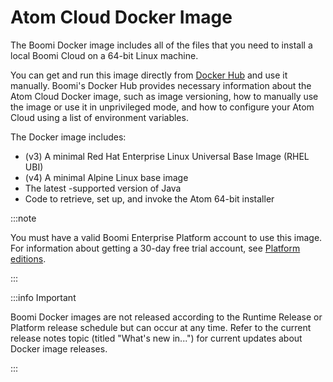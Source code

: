 # Atom Cloud Docker Image 

<head>
  <meta name="guidename" content="Integration"/>
  <meta name="context" content="GUID-c6b2e370-431a-4839-a9fb-4e6b74ccb21b"/>
</head>


The Boomi Docker image includes all of the files that you need to install a local Boomi Cloud on a 64-bit Linux machine.

You can get and run this image directly from [Docker Hub](https://hub.docker.com/r/boomi/cloud/) and use it manually. Boomi's Docker Hub provides necessary information about the Atom Cloud Docker image, such as image versioning, how to manually use the image or use it in unprivileged mode, and how to configure your Atom Cloud using a list of environment variables.

The Docker image includes:

- (v3) A minimal Red Hat Enterprise Linux Universal Base Image (RHEL UBI)
- (v4) A minimal Alpine Linux base image
- The latest -supported version of Java
- Code to retrieve, set up, and invoke the Atom 64-bit installer

:::note

You must have a valid Boomi Enterprise Platform account to use this image. For information about getting a 30-day free trial account, see [ Platform editions](https://www.boomi.com/products/editions/compare/).

:::

:::info Important

Boomi Docker images are not released according to the Runtime Release or Platform release schedule but can occur at any time. Refer to the current release notes topic (titled "What's new in...") for current updates about Docker image releases.

:::